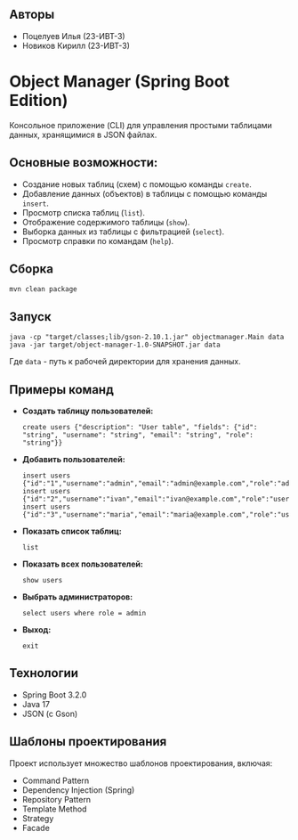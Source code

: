 ## Авторы

-   Поцелуев Илья (23-ИВТ-3)
-   Новиков Кирилл (23-ИВТ-3)

# Object Manager (Spring Boot Edition)

Консольное приложение (CLI) для управления простыми таблицами данных, хранящимися в JSON файлах.

## Основные возможности:

-   Создание новых таблиц (схем) с помощью команды `create`.
-   Добавление данных (объектов) в таблицы с помощью команды `insert`.
-   Просмотр списка таблиц (`list`).
-   Отображение содержимого таблицы (`show`).
-   Выборка данных из таблицы с фильтрацией (`select`).
-   Просмотр справки по командам (`help`).

## Сборка

```
mvn clean package
```

## Запуск

```
java -cp "target/classes;lib/gson-2.10.1.jar" objectmanager.Main data
java -jar target/object-manager-1.0-SNAPSHOT.jar data
```

Где `data` - путь к рабочей директории для хранения данных.

## Примеры команд

-   **Создать таблицу пользователей:**
    ```
    create users {"description": "User table", "fields": {"id": "string", "username": "string", "email": "string", "role": "string"}}
    ```
-   **Добавить пользователей:**
    ```
    insert users {"id":"1","username":"admin","email":"admin@example.com","role":"admin"}
    insert users {"id":"2","username":"ivan","email":"ivan@example.com","role":"user"}
    insert users {"id":"3","username":"maria","email":"maria@example.com","role":"user"}
    ```
-   **Показать список таблиц:**
    ```
    list
    ```
-   **Показать всех пользователей:**
    ```
    show users
    ```
-   **Выбрать администраторов:**
    ```
    select users where role = admin
    ```
-   **Выход:**
    ```
    exit
    ```

## Технологии

-   Spring Boot 3.2.0
-   Java 17
-   JSON (с Gson)

## Шаблоны проектирования

Проект использует множество шаблонов проектирования, включая:

-   Command Pattern
-   Dependency Injection (Spring)
-   Repository Pattern
-   Template Method
-   Strategy
-   Facade
